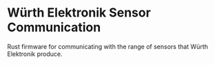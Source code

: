 # Würth Elektronik Sensor Communication
Rust firmware for communicating with the range of sensors that Würth Elektronik produce.
